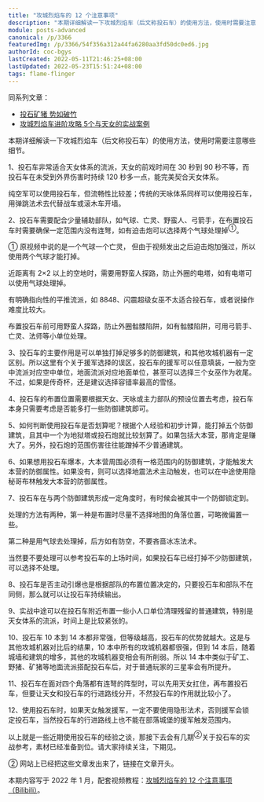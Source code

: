 ```yaml
---
title: "攻城烈焰车的 12 个注意事项"
description: "本期详细解读一下攻城烈焰车（后文称投石车）的使用方法，使用时需要注意哪些细节。1、投石车非常适合天女体系的流派，天女的前戏时间在 30 秒到 90 秒不等，而投石车在未受到外界伤害时持续 120 秒多一点，能完美契合天女体系。"
module: posts-advanced
canonical: /p/3366
featuredImg: /p/3366/54f356a312a44fa6280aa3fd50dc0ed6.jpg
authorId: coc-bgys
lastCreated: 2022-05-11T21:46:25+08:00
lastUpdated: 2022-05-23T15:51:24+08:00
tags: flame-flinger
---
```


同系列文章：

- [投石矿猪 势如破竹](/p/3390)
- [攻城烈焰车进阶攻略 5个与天女的实战案例](/p/3709)

本期详细解读一下攻城烈焰车（后文称投石车）的使用方法，使用时需要注意哪些细节。

1、投石车非常适合天女体系的流派，天女的前戏时间在 30 秒到 90 秒不等，而投石车在未受到外界伤害时持续 120 秒多一点，能完美契合天女体系。

纯空军可以使用投石车，但流畅性比较差；传统的天咏体系同样可以使用投石车，用弹跳法术去代替战车或滚木车开墙。

<Pic src="/p/3366/f16a519c0a5766dd9b1dff31b81b9926.jpg" width="1387" height="723" caption="天咏体系使用投石车" alt="" :lazyLoading="false" />
<Pic src="/p/3366/fe59b0460dd250bedab0b90762fdb36a.jpg" width="937" height="684" caption="不适合投石车的流派" alt="" :lazyLoading="false" />

2、投石车需要配合少量辅助部队，如气球、亡灵、野蛮人、弓箭手，在布置投石车时需要确保一定范围内没有连弩，如有迫击炮可以选择两个气球处理掉<sup>①</sup>。

① 原视频中说的是一个气球一个亡灵， 但由于视频发出之后迫击炮加强过，所以使用两个气球才能打掉。

<Pic src="/p/3366/54f356a312a44fa6280aa3fd50dc0ed6.jpg" width="919" height="659" caption="连弩的射程比投石车远" alt="" maxWidth="600px" />

近距离有 2×2 以上的空地时，需要用野蛮人探路，防止外圈的电塔，如有电塔可以使用气球处理掉。

有明确指向性的平推流派，如 8848、闪震超级女巫不太适合投石车，或者说操作难度比较大。

<Pic src="/p/3366/549405fe0737694123bce83e1ff8306a.jpg" width="771" height="574" caption="用野蛮人探路防止电塔" alt="" maxWidth="600px" />

布置投石车前可用野蛮人探路，防止外圈骷髅陷阱，如有骷髅陷阱，可用弓箭手、亡灵、法师等小单位处理。

3、投石车的主要作用是可以单独打掉足够多的防御建筑，和其他攻城机器有一定区别。所以这里有个关于援军选择的误区，投石车的援军可以任意填装，一般为空中流派对应空中单位，地面流派对应地面单位，甚至可以选择三个女巫作为收尾。不过，如果是传奇杯，还是建议选择容错率最高的雪怪。

<Pic src="/p/3366/3188eca72703b9833ff8bc85f5619459.jpg" width="428" height="461" caption="三个女巫收尾" alt="" maxWidth="300px" />

4、投石车的布置位置需要根据天女、天咏或主力部队的预设位置去考虑，投石车本身只需要考虑是否能多打一些防御建筑即可。

<Pic src="/p/3366/f2ba1b622d1511f8483391312851b25d.jpg" width="1253" height="709" caption="投石车的布置位置" alt="" />

5、如何判断使用投石车是否划算呢？根据个人经验和初步计算，能打掉五个防御建筑，且其中一个为地狱塔或投石炮就比较划算了。如果包括大本营，那肯定是赚大了。另外，投石炮的范围伤害往往能蹭掉不少普通建筑。

<Pic src="/p/3366/6fad2617859996d65276887bc0b739b6.jpg" width="997" height="717" caption="投石车可打掉这些防御，所以右侧放置比较划算" alt="" maxWidth="600px" />

6、如果想用投石车爆本，大本营周围必须有一格范围内的防御建筑，才能触发大本营的防御属性。如果没有，则可以选择地震法术主动触发，也可以在中途使用隐秘哥布林触发大本营的防御属性。

<Pic src="/p/3366/b115d437b61516288bc082d2b24f70f9.jpg" width="1058" height="715" caption="大本营离炸弹塔之间的距离近，投石车可以伤到大本营" alt="" maxWidth="600px" />
<Pic src="/p/3366/76d765fa5c66183eee2da4281a4f1d72.jpg" width="1383" height="691" caption="使用地震法术主动触发大本营" alt="" maxWidth="600px" />

7、投石车在与两个防御建筑形成一定角度时，有时候会被其中一个防御锁定到。

<Pic src="/p/3366/4f050707eef09f3181a742f421dfb1b2.jpg" width="949" height="683" caption="投石车被防御锁定到" alt="" maxWidth="600px" />

处理的方法有两种，第一种是布置时尽量不选择地图的角落位置，可略微偏置一些。

第二种是用气球去处理掉，后方如有防空，不要吝啬冰冻法术。

<Pic src="/p/3366/20cece7b03ad45e4b7d792993a57b41b.jpg" width="1364" height="716" caption="用气球处理掉防御" alt="" />

当然要不要处理可以参考投石车的上场时间，如果投石车已经打掉不少防御建筑，可以选择不处理。

8、投石车是否主动引爆也是根据部队的布置位置决定的，只要投石车和部队不在同侧，那么就可以让投石车持续输出。

<Pic src="/p/3366/412f3b1a003df630e88d64ddd1ec8227.jpg" width="1133" height="722" caption="只有和部队同侧时才手动引爆投石车" alt="" />

9、实战中途可以在投石车附近布置一些小人口单位清理残留的普通建筑，特别是天女体系的流派，时间上是比较紧张的。

<Pic src="/p/3366/0b5904c36d53b70fad340caf8d9a860a.jpg" width="1407" height="720" caption="用小单位清理非防御建筑" alt="" />

10、投石车 10 本到 14 本都非常强，但等级越高，投石车的优势就越大。这是与其他攻城机器对比后的结果，10 本中所有的攻城机器都很强，但到 14 本后，随着城墙和建筑的增多，其他的攻城机器变相会有所削弱。所以 14 本中类似于矿工、野猪、矿猪等地面流派搭配投石车后，对于普通玩家的三星率会有所提升。

<Pic src="/p/3366/f1d5b803b97fc5f2f149b0158b3b1b92.jpg" width="995" height="621" caption="矿猪配合投石车" alt="" />

11、投石车在面对四个角落都有连弩的阵型时，可以先用天女扛住，再布置投石车，但要让天女和投石车的行进路线分开，不然投石车的作用就比较小了。

<Pic src="/p/3366/e6b6143f574764aa6ab6c29fccda3a7a.jpg" width="1260" height="723" caption="用女王扛住连弩伤害后再下投石车" alt="" />

12、使用投石车时，如果天女触发援军，一定不要使用隐形法术，否则援军会锁定投石车，当然投石车的行进路线上也不能在部落城堡的援军触发范围内。

<Pic src="/p/3366/4519ecd3cc5b97308064a095c3a10eae.jpg" width="1020" height="718" caption="天女触发援军后不要使用隐形法术" alt="" />

以上就是一些近期使用投石车的经验之谈，那接下去会有几期<sup>②</sup>关于投石车的实战参考，素材已经准备到位。请大家持续关注，下期见。

② 网站上已经把这些文章发出来了，链接在文章开头。

<PostCopyright>

本期内容写于 2022 年 1 月，配套视频教程：[攻城烈焰车的 12 个注意事项（Bilibili）](https://www.bilibili.com/video/BV1xm4y1D7Mn/)。

</PostCopyright>
